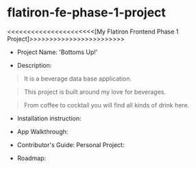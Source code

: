 # flatiron-fe-phase-1-project

<<<<<<<<<<<<<<<<<<<<<<[My Flatiron Frontend Phase 1 Project]>>>>>>>>>>>>>>>>>>>>>>>>

- Project Name: 'Bottoms Up!'

- Description:

> It is a beverage data base application.

> This project is built around my love for beverages.

> From coffee to cocktail you will find all kinds of drink here.

- Installation instruction:

- App Walkthrough:

- Contributor's Guide: Personal Project:

- Roadmap:
